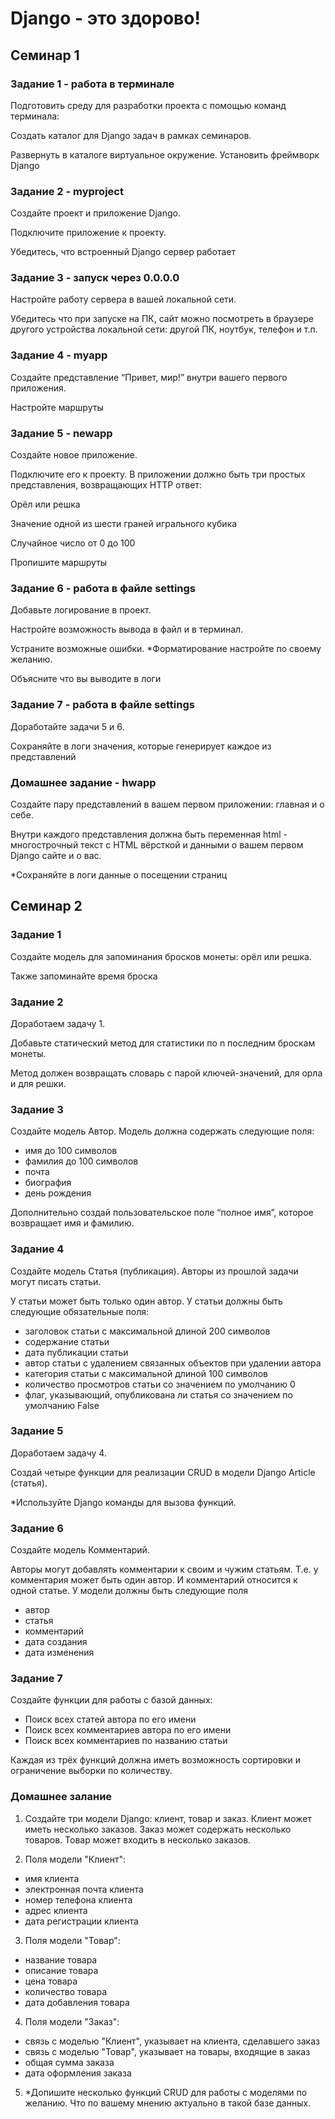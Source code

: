 # Django - это здорово!

## Семинар 1

### Задание 1 - работа в терминале
Подготовить среду для разработки проекта с помощью команд
терминала:

Создать каталог для Django задач в рамках семинаров.

Развернуть в каталоге виртуальное окружение.
Установить фреймворк Django

### Задание 2 - myproject
Создайте проект и приложение Django.

Подключите приложение к проекту.

Убедитесь, что встроенный Django сервер работает

### Задание 3 - запуск через 0.0.0.0
Настройте работу сервера в вашей локальной сети.

Убедитесь что при запуске на ПК, сайт можно посмотреть в
браузере другого устройства локальной сети: другой ПК, ноутбук, телефон и т.п.

### Задание 4 - myapp
Создайте представление “Привет, мир!” внутри вашего первого приложения.

Настройте маршруты

### Задание 5 - newapp
Создайте новое приложение. 

Подключите его к проекту. В
приложении должно быть три простых представления, 
возвращающих HTTP ответ:

Орёл или решка

Значение одной из шести граней игрального кубика

Случайное число от 0 до 100

Пропишите маршруты

### Задание 6 - работа в файле settings
Добавьте логирование в проект.

Настройте возможность вывода в файл и в терминал.

Устраните возможные ошибки.
*Форматирование настройте по своему желанию. 

Объясните что вы выводите в логи

### Задание 7 - работа в файле settings
Доработайте задачи 5 и 6.

Сохраняйте в логи значения, которые генерирует каждое из
представлений

### Домашнее задание - hwapp
Создайте пару представлений в вашем первом приложении: 
главная и о себе.

Внутри каждого представления должна быть переменная html - многострочный текст с HTML вёрсткой и данными о
вашем первом Django сайте и о вас.

*Сохраняйте в логи данные о посещении страниц

## Семинар 2
### Задание 1

Создайте модель для запоминания бросков монеты: орёл или
решка.

Также запоминайте время броска

### Задание 2
Доработаем задачу 1.

Добавьте статический метод для статистики по n последним
броскам монеты.

Метод должен возвращать словарь с парой ключей-значений, для орла и для решки.

### Задание 3

Создайте модель Автор. Модель должна содержать
следующие поля:
* имя до 100 символов
* фамилия до 100 символов
* почта
* биография
* день рождения

Дополнительно создай пользовательское поле “полное имя”, которое возвращает имя и фамилию.

### Задание 4

Создайте модель Статья (публикация). Авторы из прошлой задачи могут писать статьи.

У статьи может быть только один автор. У статьи должны быть следующие обязательные поля:

* заголовок статьи с максимальной длиной 200 символов
* содержание статьи
* дата публикации статьи
* автор статьи с удалением связанных объектов при удалении автора
* категория статьи с максимальной длиной 100 символов
* количество просмотров статьи со значением по умолчанию 0
* флаг, указывающий, опубликована ли статья со значением по умолчанию False

### Задание 5

Доработаем задачу 4.

Создай четыре функции для реализации CRUD в модели Django Article (статья).

*Используйте Django команды для вызова функций.

### Задание 6

Создайте модель Комментарий.

Авторы могут добавлять комментарии к своим и чужим статьям.
Т.е. у комментария может быть один автор.
И комментарий относится к одной статье. У модели должны быть следующие поля
* автор
* статья
* комментарий
* дата создания
* дата изменения

### Задание 7

Создайте функции для работы с базой данных:
* Поиск всех статей автора по его имени
* Поиск всех комментариев автора по его имени
* Поиск всех комментариев по названию статьи

Каждая из трёх функций должна иметь возможность
сортировки и ограничение выборки по количеству.

### Домашнее залание

1. Создайте три модели Django: клиент, товар и заказ. Клиент может иметь несколько заказов. Заказ может содержать несколько товаров. Товар может входить в несколько
заказов.

2. Поля модели "Клиент":
* имя клиента
* электронная почта клиента
* номер телефона клиента
* адрес клиента
* дата регистрации клиента

3. Поля модели "Товар":
* название товара
* описание товара
* цена товара
* количество товара
* дата добавления товара

4. Поля модели "Заказ":
* связь с моделью "Клиент", указывает на клиента, сделавшего заказ
* связь с моделью "Товар", указывает на товары, входящие в заказ
* общая сумма заказа
* дата оформления заказа

5. *Допишите несколько функций CRUD для работы с моделями по желанию. Что по вашему мнению актуально в такой базе данных.